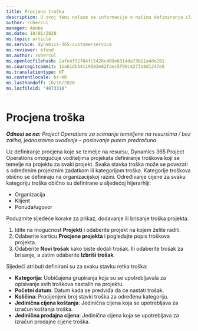 ```yaml
---
title: Procjena troška
description: U ovoj temi nalaze se informacije o načinu definiranja ili procjene troškova koji se temelje na projektu.
author: ruhercul
manager: Annbe
ms.date: 10/01/2020
ms.topic: article
ms.service: dynamics-365-customerservice
ms.reviewer: kfend
ms.author: ruhercul
ms.openlocfilehash: 2afe4ff2f84fc5426c409e6314da73b11a4de281
ms.sourcegitcommit: 11a61db54119503e82faec5f99c4273e8d1247e5
ms.translationtype: HT
ms.contentlocale: hr-HR
ms.lasthandoff: 10/16/2020
ms.locfileid: "4073310"
---
```

# <a name="expense-estimates"></a>Procjena troška
_**Odnosi se na:** Project Operations za scenarije temeljene na resursima / bez zaliha, jednostavno uvođenje – poslovanje putem predračuna_

Uz definiranje procjena koje se temelje na resursu, Dynamics 365 Project Operations omogućuje voditeljima projekata definiranje troškova koji se temelje na projektu za svaki projekt. Svaka stavka troška može se povezati s određenim projektnim zadatkom ili kategorijom troška. Kategorije troškova obično se definiraju na organizacijskoj razini. Određivanje cijene za svaku kategoriju troška obično su definirane u sljedećoj hijerarhiji:

- Organizacija
- Klijent
- Ponuda/ugovor

Poduzmite sljedeće korake za prikaz, dodavanje ili brisanje troška projekta.

1. Idite na mogućnost **Projekti** i odaberite projekt na kojem želite raditi.
2. Odaberite karticu **Procjene projekta** i pogledajte popis troškova projekta.
3. Odaberite **Novi trošak** kako biste dodali trošak. Ili odaberite trošak za brisanje, a zatim odaberite **Izbriši trošak**.

Sljedeći atributi definirani su za svaku stavku retka troška:

- **Kategorija**: Uobičajena grupiranja koja su se upotrebljavala za opisivanje svih troškova nastalih na projektu.
- **Početni datum**: Datum kada se predviđa da će nastati trošak.
- **Količina**: Procijenjeni broj stavki troška za određenu kategoriju.
- **Jedinična cijena koštanja**: Jedinična cijena koja se upotrebljava za izračun koštanja troška.
- **Jedinična prodajna cijena**: Jedinična cijena koja se upotrebljava za izračun prodajne cijene troška.

